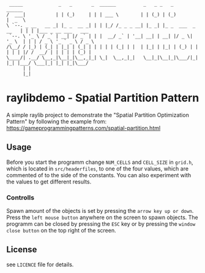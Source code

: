 ```
 _____             _   _       _  ______          _   _ _   _              ______                     
/  ___|           | | (_)     | | | ___ \        | | (_) | (_)             |  _  \                    
\ `--. _ __   __ _| |_ _  __ _| | | |_/ /_ _ _ __| |_ _| |_ _  ___  _ __   | | | |___ _ __ ___   ___  
 `--. \ '_ \ / _` | __| |/ _` | | |  __/ _` | '__| __| | __| |/ _ \| '_ \  | | | / _ \ '_ ` _ \ / _ \ 
/\__/ / |_) | (_| | |_| | (_| | | | | | (_| | |  | |_| | |_| | (_) | | | | | |/ /  __/ | | | | | (_) |
\____/| .__/ \__,_|\__|_|\__,_|_| \_|  \__,_|_|   \__|_|\__|_|\___/|_| |_| |___/ \___|_| |_| |_|\___/ 
      | |                                                                                             
      |_|                                                                                             
```

# raylibdemo - Spatial Partition Pattern

A simple raylib project to demonstrate the "Spatial Partition Optimization Pattern" by following the example from:
https://gameprogrammingpatterns.com/spatial-partition.html

## Usage

Before you start the programm change `NUM_CELLS` and `CELL_SIZE` in `grid.h`, which is located in `src/headerfiles`, to one of the four values, which are commented of to the side of the constants.
You can also experiment with the values to get different results.

### Controlls

Spawn amount of the objects is set by pressing the `arrow key up or down`.
Press the `left mouse button` anywhere on the screen to spawn objects.
The programm can be closed by pressing the `ESC` key or by pressing the `window close button` on the top right of the screen.

## License

see `LICENCE` file for details.

